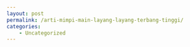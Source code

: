 ```yaml
---
layout: post
permalink: /arti-mimpi-main-layang-layang-terbang-tinggi/
categories:
    - Uncategorized
---
```


